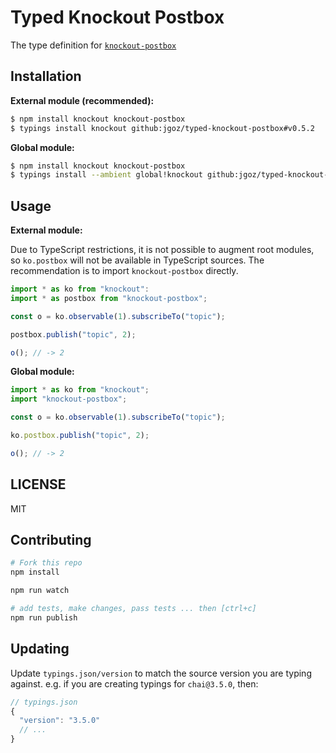 # Typed Knockout Postbox
The type definition for [`knockout-postbox`](https://github.com/rniemeyer/knockout-postbox)

## Installation

**External module (recommended):**
```sh
$ npm install knockout knockout-postbox
$ typings install knockout github:jgoz/typed-knockout-postbox#v0.5.2
```

**Global module:**
```sh
$ npm install knockout knockout-postbox
$ typings install --ambient global!knockout github:jgoz/typed-knockout-postbox/global/typings.json#v0.5.2
```

## Usage

**External module:**

Due to TypeScript restrictions, it is not possible to augment root modules, so `ko.postbox` will not be available in TypeScript sources. The recommendation is to import `knockout-postbox` directly.

```ts
import * as ko from "knockout":
import * as postbox from "knockout-postbox";

const o = ko.observable(1).subscribeTo("topic");

postbox.publish("topic", 2);

o(); // -> 2
```

**Global module:**

```ts
import * as ko from "knockout";
import "knockout-postbox";

const o = ko.observable(1).subscribeTo("topic");

ko.postbox.publish("topic", 2);

o(); // -> 2
```

## LICENSE
MIT

## Contributing

```sh
# Fork this repo
npm install

npm run watch

# add tests, make changes, pass tests ... then [ctrl+c]
npm run publish
```

## Updating
Update `typings.json/version` to match the source version you are typing against.
e.g. if you are creating typings for `chai@3.5.0`, then:
```js
// typings.json
{
  "version": "3.5.0"
  // ...
}
```

